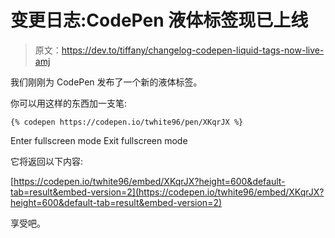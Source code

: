 # 变更日志:CodePen 液体标签现已上线

> 原文：<https://dev.to/tiffany/changelog-codepen-liquid-tags-now-live-amj>

我们刚刚为 CodePen 发布了一个新的液体标签。

你可以用这样的东西加一支笔:

```
{% codepen https://codepen.io/twhite96/pen/XKqrJX %} 
```

Enter fullscreen mode Exit fullscreen mode

它将返回以下内容:

[https://codepen.io/twhite96/embed/XKqrJX?height=600&default-tab=result&embed-version=2](https://codepen.io/twhite96/embed/XKqrJX?height=600&default-tab=result&embed-version=2)

享受吧。